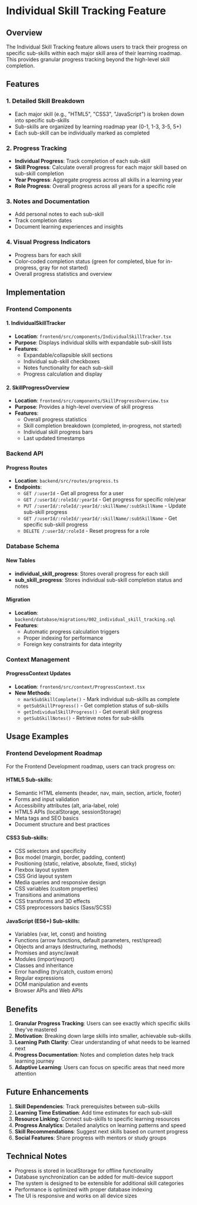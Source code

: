 # Individual Skill Tracking Feature

## Overview

The Individual Skill Tracking feature allows users to track their progress on specific sub-skills within each major skill area of their learning roadmap. This provides granular progress tracking beyond the high-level skill completion.

## Features

### 1. Detailed Skill Breakdown
- Each major skill (e.g., "HTML5", "CSS3", "JavaScript") is broken down into specific sub-skills
- Sub-skills are organized by learning roadmap year (0-1, 1-3, 3-5, 5+)
- Each sub-skill can be individually marked as completed

### 2. Progress Tracking
- **Individual Progress**: Track completion of each sub-skill
- **Skill Progress**: Calculate overall progress for each major skill based on sub-skill completion
- **Year Progress**: Aggregate progress across all skills in a learning year
- **Role Progress**: Overall progress across all years for a specific role

### 3. Notes and Documentation
- Add personal notes to each sub-skill
- Track completion dates
- Document learning experiences and insights

### 4. Visual Progress Indicators
- Progress bars for each skill
- Color-coded completion status (green for completed, blue for in-progress, gray for not started)
- Overall progress statistics and overview

## Implementation

### Frontend Components

#### 1. IndividualSkillTracker
- **Location**: `frontend/src/components/IndividualSkillTracker.tsx`
- **Purpose**: Displays individual skills with expandable sub-skill lists
- **Features**:
  - Expandable/collapsible skill sections
  - Individual sub-skill checkboxes
  - Notes functionality for each sub-skill
  - Progress calculation and display

#### 2. SkillProgressOverview
- **Location**: `frontend/src/components/SkillProgressOverview.tsx`
- **Purpose**: Provides a high-level overview of skill progress
- **Features**:
  - Overall progress statistics
  - Skill completion breakdown (completed, in-progress, not started)
  - Individual skill progress bars
  - Last updated timestamps

### Backend API

#### Progress Routes
- **Location**: `backend/src/routes/progress.ts`
- **Endpoints**:
  - `GET /:userId` - Get all progress for a user
  - `GET /:userId/:roleId/:yearId` - Get progress for specific role/year
  - `PUT /:userId/:roleId/:yearId/:skillName/:subSkillName` - Update sub-skill progress
  - `GET /:userId/:roleId/:yearId/:skillName/:subSkillName` - Get specific sub-skill progress
  - `DELETE /:userId/:roleId` - Reset progress for a role

### Database Schema

#### New Tables
- **individual_skill_progress**: Stores overall progress for each skill
- **sub_skill_progress**: Stores individual sub-skill completion status and notes

#### Migration
- **Location**: `backend/database/migrations/002_individual_skill_tracking.sql`
- **Features**:
  - Automatic progress calculation triggers
  - Proper indexing for performance
  - Foreign key constraints for data integrity

### Context Management

#### ProgressContext Updates
- **Location**: `frontend/src/context/ProgressContext.tsx`
- **New Methods**:
  - `markSubSkillComplete()` - Mark individual sub-skills as complete
  - `getSubSkillProgress()` - Get completion status of sub-skills
  - `getIndividualSkillProgress()` - Get overall skill progress
  - `getSubSkillNotes()` - Retrieve notes for sub-skills

## Usage Examples

### Frontend Development Roadmap

For the Frontend Development roadmap, users can track progress on:

#### HTML5 Sub-skills:
- Semantic HTML elements (header, nav, main, section, article, footer)
- Forms and input validation
- Accessibility attributes (alt, aria-label, role)
- HTML5 APIs (localStorage, sessionStorage)
- Meta tags and SEO basics
- Document structure and best practices

#### CSS3 Sub-skills:
- CSS selectors and specificity
- Box model (margin, border, padding, content)
- Positioning (static, relative, absolute, fixed, sticky)
- Flexbox layout system
- CSS Grid layout system
- Media queries and responsive design
- CSS variables (custom properties)
- Transitions and animations
- CSS transforms and 3D effects
- CSS preprocessors basics (Sass/SCSS)

#### JavaScript (ES6+) Sub-skills:
- Variables (var, let, const) and hoisting
- Functions (arrow functions, default parameters, rest/spread)
- Objects and arrays (destructuring, methods)
- Promises and async/await
- Modules (import/export)
- Classes and inheritance
- Error handling (try/catch, custom errors)
- Regular expressions
- DOM manipulation and events
- Browser APIs and Web APIs

## Benefits

1. **Granular Progress Tracking**: Users can see exactly which specific skills they've mastered
2. **Motivation**: Breaking down large skills into smaller, achievable sub-skills
3. **Learning Path Clarity**: Clear understanding of what needs to be learned next
4. **Progress Documentation**: Notes and completion dates help track learning journey
5. **Adaptive Learning**: Users can focus on specific areas that need more attention

## Future Enhancements

1. **Skill Dependencies**: Track prerequisites between sub-skills
2. **Learning Time Estimation**: Add time estimates for each sub-skill
3. **Resource Linking**: Connect sub-skills to specific learning resources
4. **Progress Analytics**: Detailed analytics on learning patterns and speed
5. **Skill Recommendations**: Suggest next skills based on current progress
6. **Social Features**: Share progress with mentors or study groups

## Technical Notes

- Progress is stored in localStorage for offline functionality
- Database synchronization can be added for multi-device support
- The system is designed to be extensible for additional skill categories
- Performance is optimized with proper database indexing
- The UI is responsive and works on all device sizes
